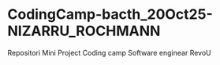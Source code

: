 # CodingCamp-bacth_20Oct25-NIZARRU_ROCHMANN
Repositori Mini Project Coding camp Software enginear RevoU
